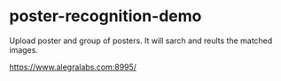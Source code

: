 # poster-recognition-demo
Upload poster and group of posters. It will sarch and reults the matched images.

https://www.alegralabs.com:8995/
